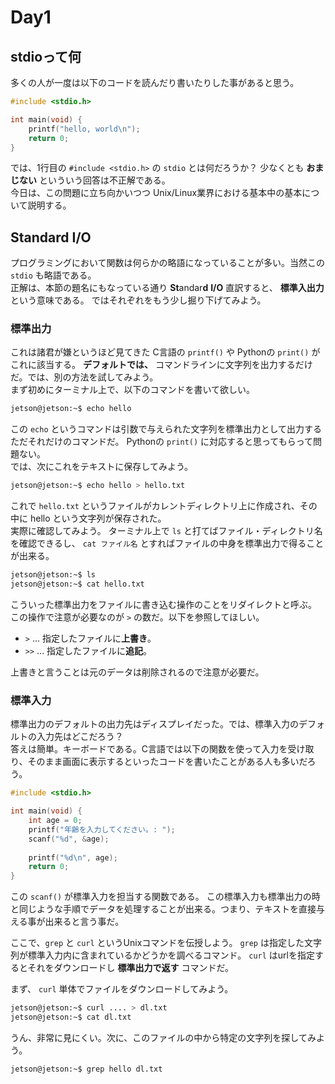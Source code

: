 # Day1

## stdioって何
多くの人が一度は以下のコードを読んだり書いたりした事があると思う。

```c
#include <stdio.h>

int main(void) {
    printf("hello, world\n");
    return 0;
}
```

では、1行目の `#include <stdio.h>` の `stdio` とは何だろうか？
少なくとも **おまじない** といういう回答は不正解である。  
今日は、この問題に立ち向かいつつ Unix/Linux業界における基本中の基本について説明する。

## Standard I/O
プログラミングにおいて関数は何らかの略語になっていることが多い。当然この `stdio` も略語である。  
正解は、本節の題名にもなっている通り **St**andar**d** **I/O** 直訳すると、 **標準入出力** という意味である。
ではそれぞれをもう少し掘り下げてみよう。

### 標準出力
これは諸君が嫌というほど見てきた C言語の `printf()` や Pythonの `print()` がこれに該当する。
**デフォルトでは、** コマンドラインに文字列を出力するだけだ。では、別の方法を試してみよう。  
まず初めにターミナル上で、以下のコマンドを書いて欲しい。

```sh
jetson@jetson:~$ echo hello
```

この `echo` というコマンドは引数で与えられた文字列を標準出力として出力するただそれだけのコマンドだ。
Pythonの `print()` に対応すると思ってもらって問題ない。  
では、次にこれをテキストに保存してみよう。

```sh
jetson@jetson:~$ echo hello > hello.txt 
```
  
これで `hello.txt` というファイルがカレントディレクトリ上に作成され、その中に hello という文字列が保存された。  
実際に確認してみよう。
ターミナル上で `ls` と打てばファイル・ディレクトリ名を確認できるし、 `cat ファイル名` とすればファイルの中身を標準出力で得ることが出来る。

```sh
jetson@jetson:~$ ls
jetson@jetson:~$ cat hello.txt
```

こういった標準出力をファイルに書き込む操作のことをリダイレクトと呼ぶ。
この操作で注意が必要なのが `>` の数だ。以下を参照してほしい。

* `>` ... 指定したファイルに**上書き**。
* `>>` ... 指定したファイルに**追記**。

上書きと言うことは元のデータは削除されるので注意が必要だ。

### 標準入力
標準出力のデフォルトの出力先はディスプレイだった。では、標準入力のデフォルトの入力先はどこだろう？  
答えは簡単。キーボードである。C言語では以下の関数を使って入力を受け取り、そのまま画面に表示するといったコードを書いたことがある人も多いだろう。

```c
#include <stdio.h>

int main(void) {
    int age = 0;
    printf("年齢を入力してください。: ");
    scanf("%d", &age);
    
    printf("%d\n", age);
    return 0;
}
```

この `scanf()` が標準入力を担当する関数である。
この標準入力も標準出力の時と同じような手順でデータを処理することが出来る。つまり、テキストを直接与える事が出来ると言う事だ。

ここで、`grep` と `curl` というUnixコマンドを伝授しよう。
`grep` は指定した文字列が標準入力内に含まれているかどうかを調べるコマンド。
`curl` はurlを指定するとそれをダウンロードし **標準出力で返す** コマンドだ。

まず、 `curl` 単体でファイルをダウンロードしてみよう。

```sh
jetson@jetson:~$ curl .... > dl.txt
jetson@jetson:~$ cat dl.txt
```

うん、非常に見にくい。次に、このファイルの中から特定の文字列を探してみよう。
```sh
jetson@jetson:~$ grep hello dl.txt
```


